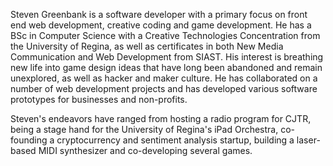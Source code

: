 Steven Greenbank is a software developer with a primary focus on front end web development, creative coding and game development. He has a BSc in Computer Science with a Creative Technologies Concentration from the University of Regina, as well as certificates in both New Media Communication and Web Development from SIAST. His interest is breathing new life into game design ideas that have long been abandoned and remain unexplored, as well as hacker and maker culture. He has collaborated on a number of web development projects and has developed various software prototypes for businesses and non-profits. 

Steven's endeavors have ranged from hosting a radio program for CJTR, being a stage hand for the University of Regina's iPad Orchestra, co-founding a cryptocurrency and sentiment analysis startup, building a laser-based MIDI synthesizer and co-developing several games. 
